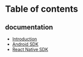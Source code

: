 # Table of contents

## documentation

* [Introduction](README.md)
* [Android SDK](documentation/android-sdk.md)
* [React Native SDK](documentation/react-native-sdk.md)
